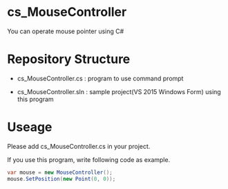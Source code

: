 # cs_MouseController
You can operate mouse pointer using C#

# Repository Structure

- cs_MouseController.cs : program to use command prompt

- cs_MouseController.sln : sample project(VS 2015 Windows Form) using this program

# Useage
Please add cs_MouseController.cs in your project.

If you use this program, write following code as example.
```cs
var mouse = new MouseController();
mouse.SetPosition(new Point(0, 0));
```
